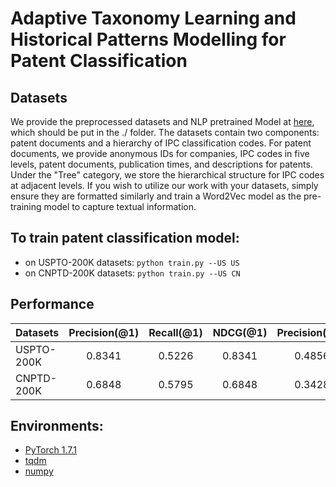 # Adaptive Taxonomy Learning and Historical Patterns Modelling for Patent Classification
## Datasets
We provide the preprocessed datasets and NLP pretrained Model at [here](https://drive.google.com/drive/folders/1WzhGAmG2woPJIiMenmcpG6iuopExwoG1?usp=sharing), which should be put in the ./ folder. The datasets contain two components: patent documents and a hierarchy of IPC classification codes. For patent documents, we provide anonymous IDs for companies, IPC codes in five levels, patent documents, publication times, and descriptions for patents. Under the "Tree" category, we store the hierarchical structure for IPC codes at adjacent levels. If you wish to utilize our work with your datasets, simply ensure they are formatted similarly and train a Word2Vec model as the pre-training model to capture textual information.

## To train patent classification model:
* on USPTO-200K datasets: ``python train.py --US US``
* on CNPTD-200K datasets: ``python train.py --US CN``

## Performance
| Datasets   | Precision(@1) | Recall(@1) | NDCG(@1) | Precision(@3) | Recall(@3) | NDCG(@3) | Precision(@5) | Recall(@5) | NDCG(@5) |
| ---------- | :-----------: | :--------: | :------: | :-----------: | :--------: | :------: | :-----------: | :--------: | :------: |
| USPTO-200K |    0.8341     |   0.5226   |  0.8341  |    0.4856     |   0.7794   |  0.8017  |    0.3342     |   0.8537   |  0.8255  |
| CNPTD-200K |    0.6848     |   0.5795   |  0.6848  |    0.3428     |   0.8084   |  0.7540  |    0.2257     |   0.8708   |  0.7814  |


## Environments:
* [PyTorch 1.7.1](https://pytorch.org/)
* [tqdm](https://github.com/tqdm/tqdm)
* [numpy](https://github.com/numpy/numpy)
